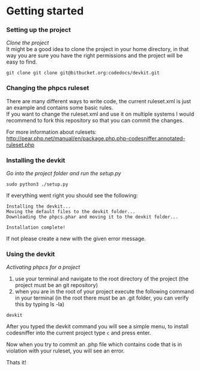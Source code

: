 # Getting started

### Setting up the project

*Clone the project*   
It might be a good idea to clone the project in your home directory, in that way you are sure you have the right permissions and the project will be easy to find.   

``` git clone git clone git@bitbucket.org:codedocs/devkit.git ```   


### Changing the phpcs ruleset

There are many different ways to write code, the current ruleset.xml is just an example and contains some basic rules.   
If you want to change the ruleset.xml and use it on multiple systems I would recommend to fork this repository so that you can commit the changes.   

For more information about rulesets: http://pear.php.net/manual/en/package.php.php-codesniffer.annotated-ruleset.php   


### Installing the devkit

*Go into the project folder and run the setup.py*   

``` sudo python3 ./setup.py ```

If everything went right you should see the following:

```
Installing the devkit...
Moving the default files to the devkit folder...
Downloading the phpcs.phar and moving it to the devkit folder...

Installation complete!
```

If not please create a new with the given error message.


### Using the devkit

*Activating phpcs for a project*

1. use your terminal and navigate to the root directory of the project (the project must be an git repository)
2. when you are in the root of your project execute the following command in your terminal (in the root there must be an .git folder, you can verify this by typing ls -la)

``` devkit ```

After you typed the devkit command you will see a simple menu, to install codesniffer into the current project type ```c``` and press enter.   

Now when you try to commit an .php file which contains code that is in violation with your ruleset, you will see an error.

Thats it!
